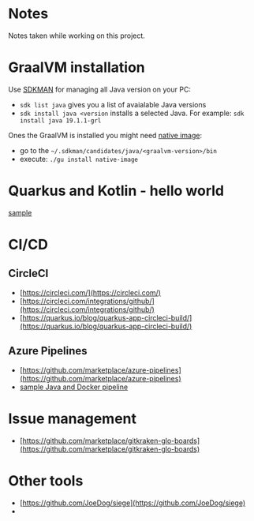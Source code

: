 # Notes
Notes taken while working on this project.


# GraalVM installation

Use [SDKMAN](https://sdkman.io/) for managing all Java version on your PC:
- ``sdk list java`` gives you a list of avaialable Java versions
- ``sdk install java <version`` installs a selected Java. For example: ``sdk install java 19.1.1-grl``

Ones the GraalVM is installed  you might need [native image](https://www.graalvm.org/docs/reference-manual/aot-compilation/):
- go to the ``~/.sdkman/candidates/java/<graalvm-version>/bin``
- execute: ``./gu install native-image``

# Quarkus and Kotlin - hello world
[sample](https://github.com/p-zalejko/my-planner/tree/v0.0.2)


# CI/CD
## CircleCI
- [https://circleci.com/](https://circleci.com/)
- [https://circleci.com/integrations/github/](https://circleci.com/integrations/github/)
- [https://quarkus.io/blog/quarkus-app-circleci-build/](https://quarkus.io/blog/quarkus-app-circleci-build/)

## Azure Pipelines
- [https://github.com/marketplace/azure-pipelines](https://github.com/marketplace/azure-pipelines)
- [sample Java and Docker pipeline](https://github.com/p-zalejko/my-planner/blob/master/.azure/azure-pipeline.yml)

# Issue management
- [https://github.com/marketplace/gitkraken-glo-boards](https://github.com/marketplace/gitkraken-glo-boards)

# Other tools
- [https://github.com/JoeDog/siege](https://github.com/JoeDog/siege)
- 